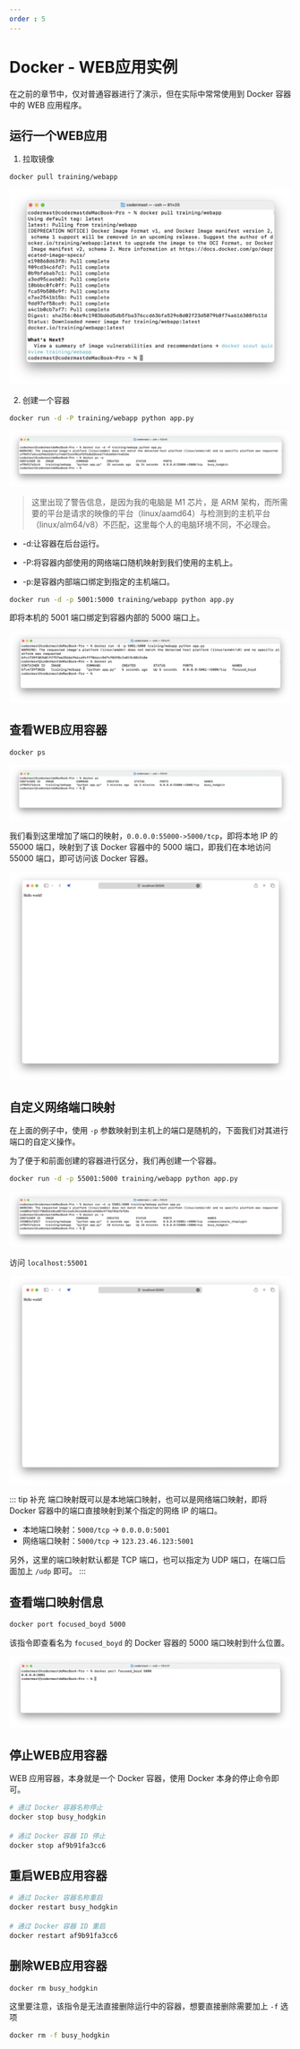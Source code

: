 ```yaml
---
order : 5
---
```

# Docker - WEB应用实例

在之前的章节中，仅对普通容器进行了演示，但在实际中常常使用到 Docker 容器中的 WEB 应用程序。


## 运行一个WEB应用


1. 拉取镜像

```sh
docker pull training/webapp
```
![](./assets/docker-web-containers/2024-01-15-23-24-22.png)

2. 创建一个容器

```sh
docker run -d -P training/webapp python app.py
```

![](./assets/docker-web-containers/2024-01-15-23-25-17.png)

> 这里出现了警告信息，是因为我的电脑是 M1 芯片，是 ARM 架构，而所需要的平台是请求的映像的平台（linux/aamd64）与检测到的主机平台（linux/alm64/v8）不匹配，这里每个人的电脑环境不同，不必理会。

- -d:让容器在后台运行。

- -P:将容器内部使用的网络端口随机映射到我们使用的主机上。
- -p:是容器内部端口绑定到指定的主机端口。

```sh
docker run -d -p 5001:5000 training/webapp python app.py
```

即将本机的 5001 端口绑定到容器内部的 5000 端口上。

![](./assets/docker-web-containers/2024-01-18-23-38-50.png)

## 查看WEB应用容器

```sh
docker ps
```

![](./assets/docker-web-containers/2024-01-15-23-27-37.png)

我们看到这里增加了端口的映射，`0.0.0.0:55000->5000/tcp`，即将本地 IP 的 55000 端口，映射到了该 Docker 容器中的 5000 端口，即我们在本地访问 55000 端口，即可访问该 Docker 容器。

![](./assets/docker-web-containers/2024-01-15-23-37-47.png)

## 自定义网络端口映射

在上面的例子中，使用 `-p` 参数映射到主机上的端口是随机的，下面我们对其进行端口的自定义操作。

为了便于和前面创建的容器进行区分，我们再创建一个容器。

```sh
docker run -d -p 55001:5000 training/webapp python app.py
```

![](./assets/docker-web-containers/2024-01-15-23-35-33.png)

访问 `localhost:55001`

![](./assets/docker-web-containers/2024-01-15-23-38-01.png)

::: tip 补充
端口映射既可以是本地端口映射，也可以是网络端口映射，即将 Docker 容器中的端口直接映射到某个指定的网络 IP 的端口。

- 本地端口映射：`5000/tcp` -> `0.0.0.0:5001`
- 网络端口映射：`5000/tcp` -> `123.23.46.123:5001`

另外，这里的端口映射默认都是 TCP 端口，也可以指定为 UDP 端口，在端口后面加上 `/udp` 即可。
:::

## 查看端口映射信息

```sh
docker port focused_boyd 5000
```

该指令即查看名为 `focused_boyd` 的 Docker 容器的 5000 端口映射到什么位置。

![](./assets/docker-web-containers/2024-01-18-23-47-46.png)


## 停止WEB应用容器

WEB 应用容器，本身就是一个 Docker 容器，使用 Docker 本身的停止命令即可。

```sh
# 通过 Docker 容器名称停止
docker stop busy_hodgkin

# 通过 Docker 容器 ID 停止
docker stop af9b91fa3cc6
```

## 重启WEB应用容器

```sh
# 通过 Docker 容器名称重启
docker restart busy_hodgkin

# 通过 Docker 容器 ID 重启
docker restart af9b91fa3cc6
```

## 删除WEB应用容器

```sh
docker rm busy_hodgkin
```

这里要注意，该指令是无法直接删除运行中的容器，想要直接删除需要加上 `-f` 选项

```sh
docker rm -f busy_hodgkin
```
